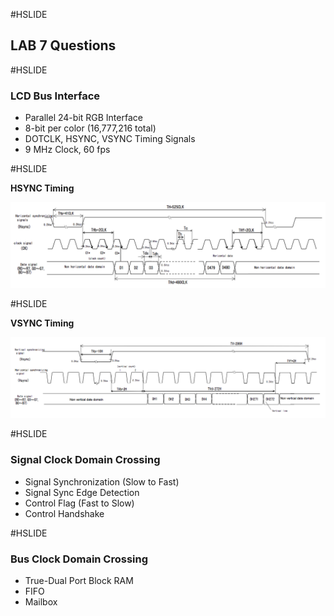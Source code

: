 #HSLIDE

## LAB 7 Questions

#HSLIDE

### LCD Bus Interface

* Parallel 24-bit RGB Interface
* 8-bit per color (16,777,216 total)
* DOTCLK, HSYNC, VSYNC Timing Signals
* 9 MHz Clock, 60 fps

#HSLIDE

**HSYNC Timing**

![HSYNC Timing](https://raw.githubusercontent.com/CWRU-EECS301/Documentation/master/Lectures/Lecture13/hsync_timing.png)

#HSLIDE

**VSYNC Timing**

![VSYNC Timing](https://raw.githubusercontent.com/CWRU-EECS301/Documentation/master/Lectures/Lecture13/vsync_timing.png)

#HSLIDE

### Signal Clock Domain Crossing

* Signal Synchronization (Slow to Fast)
* Signal Sync Edge Detection
* Control Flag (Fast to Slow)
* Control Handshake

#HSLIDE

### Bus Clock Domain Crossing

* True-Dual Port Block RAM
* FIFO
* Mailbox




